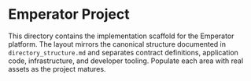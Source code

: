 # Emperator Project

This directory contains the implementation scaffold for the Emperator platform. The layout mirrors the canonical structure documented in `directory_structure.md` and separates contract definitions, application code, infrastructure, and developer tooling. Populate each area with real assets as the project matures.
